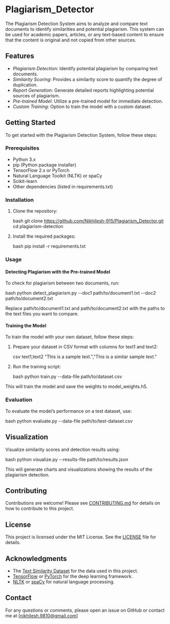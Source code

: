 # Plagiarism_Detector
The Plagiarism Detection System aims to analyze and compare text documents to identify similarities and potential plagiarism. This system can be used for academic papers, articles, or any text-based content to ensure that the content is original and not copied from other sources.

## Features

- *Plagiarism Detection*: Identify potential plagiarism by comparing text documents.
- *Similarity Scoring*: Provides a similarity score to quantify the degree of duplication.
- *Report Generation*: Generate detailed reports highlighting potential sources of plagiarism.
- *Pre-trained Model*: Utilize a pre-trained model for immediate detection.
- *Custom Training*: Option to train the model with a custom dataset.

## Getting Started

To get started with the Plagiarism Detection System, follow these steps:

### Prerequisites

- Python 3.x
- pip (Python package installer)
- TensorFlow 2.x or PyTorch
- Natural Language Toolkit (NLTK) or spaCy
- Scikit-learn
- Other dependencies (listed in requirements.txt)

### Installation

1. Clone the repository:

    bash
    git clone https://github.com/Nikhilesh-915/Plagiarism_Detector.git
    cd plagiarism-detection
    

2. Install the required packages:

    bash
    pip install -r requirements.txt
    

### Usage

#### Detecting Plagiarism with the Pre-trained Model

To check for plagiarism between two documents, run:

bash
python detect_plagiarism.py --doc1 path/to/document1.txt --doc2 path/to/document2.txt


Replace path/to/document1.txt and path/to/document2.txt with the paths to the text files you want to compare.

#### Training the Model

To train the model with your own dataset, follow these steps:

1. Prepare your dataset in CSV format with columns for text1 and text2:

    csv
    text1,text2
    "This is a sample text.","This is a similar sample text."
    

2. Run the training script:

    bash
    python train.py --data-file path/to/dataset.csv
    

This will train the model and save the weights to model_weights.h5.

### Evaluation

To evaluate the model’s performance on a test dataset, use:

bash
python evaluate.py --data-file path/to/test-dataset.csv

## Visualization

Visualize similarity scores and detection results using:

bash
python visualize.py --results-file path/to/results.json


This will generate charts and visualizations showing the results of the plagiarism detection.

## Contributing

Contributions are welcome! Please see [CONTRIBUTING.md](CONTRIBUTING.md) for details on how to contribute to this project.

## License

This project is licensed under the MIT License. See the [LICENSE](LICENSE) file for details.

## Acknowledgments

- The [Text Similarity Dataset](https://www.kaggle.com/datasets) for the data used in this project.
- [TensorFlow](https://www.tensorflow.org/) or [PyTorch](https://pytorch.org/) for the deep learning framework.
- [NLTK](https://www.nltk.org/) or [spaCy](https://spacy.io/) for natural language processing.

## Contact

For any questions or comments, please open an issue on GitHub or contact me at [nikhilesh.9810@gmail.com]
